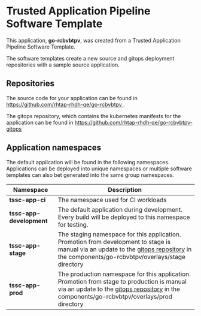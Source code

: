 # Trusted Application Pipeline Software Template

This application, **go-rcbvbtpv**, was created from a Trusted Application Pipeline Software Template.

The software templates create a new source and gitops deployment repositories with a sample source application. 

## Repositories

The source code for your application can be found in [https://github.com/rhtap-rhdh-qe/go-rcbvbtpv ](https://github.com/rhtap-rhdh-qe/go-rcbvbtpv ).
 
The gitops repository, which contains the kubernetes manifests for the application can be found in 
[https://github.com/rhtap-rhdh-qe/go-rcbvbtpv-gitops ](https://github.com/rhtap-rhdh-qe/go-rcbvbtpv-gitops ) 

## Application namespaces 

The default application will be found in the following namespaces. Applications can be deployed into unique namespaces or multiple software templates can also bet generated into the same group namespaces.  

|  Namespace   |  Description   |  
| -------- | -------- |
| **tssc-app-ci** | The namespace used for CI workloads |
| **tssc-app-development** | The default application during development. Every build will be deployed to this namespace for testing. |
| **tssc-app-stage** | The staging namespace for this application. Promotion from development to stage is manual via an update to the [gitops repository](https://github.com/rhtap-rhdh-qe/go-rcbvbtpv-gitops ) in the components/go-rcbvbtpv/overlays/stage directory |
| **tssc-app-prod** | The production namespace for this application. Promotion from stage to production is manual via an update to the [gitops repository](https://github.com/rhtap-rhdh-qe/go-rcbvbtpv-gitops ) in the components/go-rcbvbtpv/overlays/prod directory |